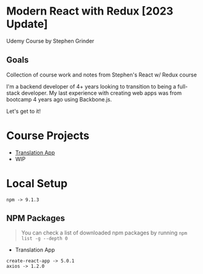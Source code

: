 # Modern React with Redux [2023 Update]
Udemy Course by Stephen Grinder

## Goals

Collection of course work and notes from Stephen's React w/ Redux course

I'm a backend developer of 4+ years looking to transition to being a full-stack developer. My last experience with creating web apps was from bootcamp 4 years ago using Backbone.js. 

Let's get to it!

# Course Projects
- [Translation App]()
- WIP

# Local Setup

```
npm -> 9.1.3
```



## NPM Packages
> You can check a list of downloaded npm packages by running `npm list -g --depth 0 `
- Translation App
```
create-react-app -> 5.0.1
axios -> 1.2.0
```